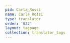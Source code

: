 ```yaml
---
pid: Carla_Rossi
name: Carla Rossi
type: translator
order: '022'
layout: tagpage
collection: translator_tags
---
```

